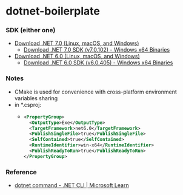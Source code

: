 dotnet-boilerplate
==================
### SDK (either one)
- [Download .NET 7.0 (Linux, macOS, and Windows)](https://dotnet.microsoft.com/en-us/download/dotnet/7.0)
  - [Download .NET 7.0 SDK (v7.0.102) - Windows x64 Binaries](https://dotnet.microsoft.com/en-us/download/dotnet/thank-you/sdk-7.0.102-windows-x64-binaries)
- [Download .NET 6.0 (Linux, macOS, and Windows)](https://dotnet.microsoft.com/en-us/download/dotnet/6.0)
  - [Download .NET 6.0 SDK (v6.0.405) - Windows x64 Binaries](https://dotnet.microsoft.com/en-us/download/dotnet/thank-you/sdk-6.0.405-windows-x64-binaries)
  
### Notes
- CMake is used for convenience with cross-platform environment variables sharing
- in *.csproj:
  - ```xml
    <PropertyGroup>
      <OutputType>Exe</OutputType>
      <TargetFramework>net6.0</TargetFramework>
      <PublishSingleFile>true</PublishSingleFile>
      <SelfContained>true</SelfContained>
      <RuntimeIdentifier>win-x64</RuntimeIdentifier>
      <PublishReadyToRun>true</PublishReadyToRun>
    </PropertyGroup>
    ```
### Reference
- [dotnet command - .NET CLI | Microsoft Learn](https://learn.microsoft.com/en-us/dotnet/core/tools/dotnet)
